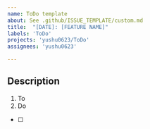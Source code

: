 ```yaml
---
name: ToDo template
about: See .github/ISSUE_TEMPLATE/custom.md
title:  "[DATE]: [FEATURE NAME]"
labels: 'ToDo'
projects: 'yushu0623/ToDo'
assignees: 'yushu0623'

---
```



## Description

1. To
2. Do

- [ ] 
